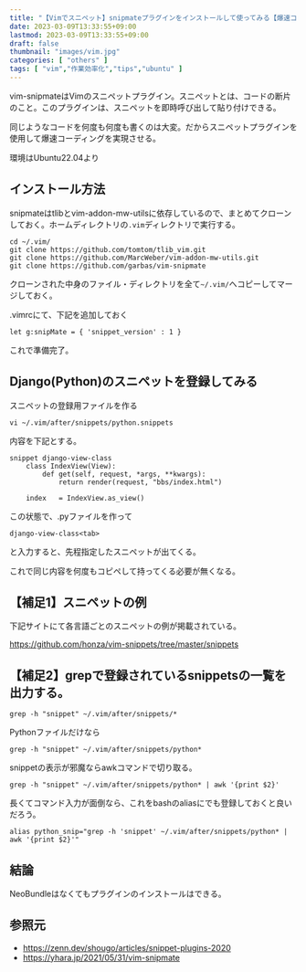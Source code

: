 ```yaml
---
title: "【Vimでスニペット】snipmateプラグインをインストールして使ってみる【爆速コーディング】"
date: 2023-03-09T13:33:55+09:00
lastmod: 2023-03-09T13:33:55+09:00
draft: false
thumbnail: "images/vim.jpg"
categories: [ "others" ]
tags: [ "vim","作業効率化","tips","ubuntu" ]
---
```


vim-snipmateはVimのスニペットプラグイン。スニペットとは、コードの断片のこと。このプラグインは、スニペットを即時呼び出して貼り付けできる。

同じようなコードを何度も何度も書くのは大変。だからスニペットプラグインを使用して爆速コーディングを実現させる。

環境はUbuntu22.04より

## インストール方法

snipmateはtlibとvim-addon-mw-utilsに依存しているので、まとめてクローンしておく。ホームディレクトリの`.vim`ディレクトリで実行する。

    cd ~/.vim/
    git clone https://github.com/tomtom/tlib_vim.git
    git clone https://github.com/MarcWeber/vim-addon-mw-utils.git
    git clone https://github.com/garbas/vim-snipmate


クローンされた中身のファイル・ディレクトリを全て`~/.vim/`へコピーしてマージしておく。



.vimrcにて、下記を追加しておく

    let g:snipMate = { 'snippet_version' : 1 } 

これで準備完了。


## Django(Python)のスニペットを登録してみる

スニペットの登録用ファイルを作る

    vi ~/.vim/after/snippets/python.snippets

内容を下記とする。


```
snippet django-view-class
    class IndexView(View):
        def get(self, request, *args, **kwargs):
            return render(request, "bbs/index.html")
    
    index   = IndexView.as_view()
```

この状態で、.pyファイルを作って

    django-view-class<tab>

と入力すると、先程指定したスニペットが出てくる。

これで同じ内容を何度もコピペして持ってくる必要が無くなる。


## 【補足1】スニペットの例

下記サイトにて各言語ごとのスニペットの例が掲載されている。

https://github.com/honza/vim-snippets/tree/master/snippets


## 【補足2】grepで登録されているsnippetsの一覧を出力する。

    grep -h "snippet" ~/.vim/after/snippets/*

Pythonファイルだけなら

    grep -h "snippet" ~/.vim/after/snippets/python*

snippetの表示が邪魔ならawkコマンドで切り取る。

    grep -h "snippet" ~/.vim/after/snippets/python* | awk '{print $2}'


長くてコマンド入力が面倒なら、これをbashのaliasにでも登録しておくと良いだろう。

    alias python_snip="grep -h 'snippet' ~/.vim/after/snippets/python* | awk '{print $2}'"






## 結論

NeoBundleはなくてもプラグインのインストールはできる。


## 参照元

- https://zenn.dev/shougo/articles/snippet-plugins-2020
- https://yhara.jp/2021/05/31/vim-snipmate


